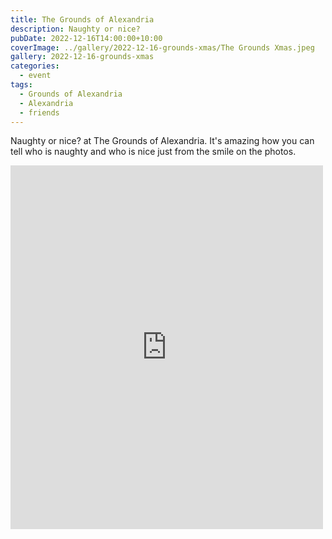 ```yaml
---
title: The Grounds of Alexandria
description: Naughty or nice?
pubDate: 2022-12-16T14:00:00+10:00
coverImage: ../gallery/2022-12-16-grounds-xmas/The Grounds Xmas.jpeg
gallery: 2022-12-16-grounds-xmas
categories:
  - event
tags:
  - Grounds of Alexandria
  - Alexandria
  - friends
---
```


Naughty or nice? at The Grounds of Alexandria. It's amazing how you can tell who is naughty and who is nice just from the smile on the photos.

<iframe src="https://www.facebook.com/plugins/post.php?href=https%3A%2F%2Fwww.facebook.com%2Fchris1.tham%2Fposts%2Fpfbid0LpKwKbZiVWfxGQ3EcFUX3syoQdssoVhrd6VNrExJidc6dhkqjoMXJV31xBhsAR36l&show_text=true&width=500" width="500" height="582" style="border:none;overflow:hidden" scrolling="no" frameborder="0" allowfullscreen="true" allow="autoplay; clipboard-write; encrypted-media; picture-in-picture; web-share"></iframe>
